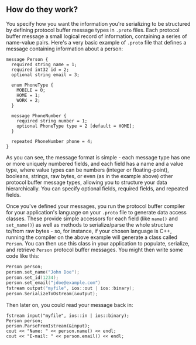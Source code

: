 ## How do they work?
You specify how you want the information you're serializing to be structured by defining protocol buffer message types in `.proto` files. Each protocol buffer message a small logical record of information, containing a series of name-value pairs. Here's a very basic example of `.proto` file that defines a message containing information about a person:
```
message Person {
  required string name = 1;
  required int32 id = 2;
  optional string email = 3;

  enum PhoneType {
    MOBILE = 0;
    HOME = 1;
    WORK = 2;
  }

  message PhoneNumber {
    required string number = 1;
    optional PhoneType type = 2 [default = HOME];
  }

  repeated PhoneNumber phone = 4;
}
```
As you can see, the message format is simple - each message type has one or more uniquely numbered fields, and each field has a name and a value type, where value types can be numbers (integer or floating-point), booleans, strings, raw bytes, or even (as in the example above) other protocol buffer message types, allowing you to structure your data hierarchically. You can specify optional fields, required fields, and repeated fields.

Once you've defined your messages, you run the protocol buffer compiler for your application's language on your `.proto` file to generate data access classes. These provide simple accessors for each field (like `name()` and `set_name()`) as well as methods to serialize/parse the whole structure to/from raw bytes - so, for instance, if your chosen language is C++, running the compiler on the above example will generate a class called `Person`. You can then use this class in your application to populate, serialize, and retrieve `Person` protocol buffer messages. You might then write some code like this:
```C++
Person person;
person.set_name("John Doe");
person.set_id(1234);
person.set_email("jdoe@example.com")
fstream output("myfile", ios::out | ios::binary);
person.SerializeToOstream(&output);
```
Then later on, you could read your message back in:
```
fstream input("myfile", ios::in | ios::binary);
Person person;
person.ParseFromIstream(&input);
cout << "Name: " << person.name() << endl;
cout << "E-mail: " << person.email() << endl;
```
